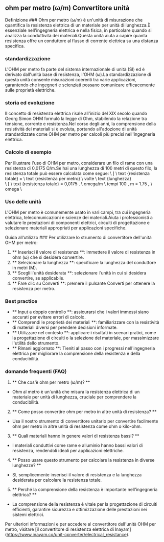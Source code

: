 ## ohm per metro (ω/m) Convertitore unità

Definizione ###
Ohm per metro (ω/m) è un'unità di misurazione che quantifica la resistenza elettrica di un materiale per unità di lunghezza.È essenziale nell'ingegneria elettrica e nella fisica, in particolare quando si analizza la conduttività dei materiali.Questa unità aiuta a capire quanta resistenza offre un conduttore al flusso di corrente elettrica su una distanza specifica.

### standardizzazione
L'OHM per metro fa parte del sistema internazionale di unità (SI) ed è derivato dall'unità base di resistenza, l'OHM (ω).La standardizzazione di questa unità consente misurazioni coerenti tra varie applicazioni, garantendo che ingegneri e scienziati possano comunicare efficacemente sulle proprietà elettriche.

### storia ed evoluzione
Il concetto di resistenza elettrica risale all'inizio del XIX secolo quando Georg Simon OHM formulò la legge di Ohm, stabilendo la relazione tra tensione, corrente e resistenza.Nel corso degli anni, la comprensione della resistività dei materiali si è evoluta, portando all'adozione di unità standardizzate come OHM per metro per calcoli più precisi nell'ingegneria elettrica.

### Calcolo di esempio
Per illustrare l'uso di OHM per metro, considerare un filo di rame con una resistenza di 0,0175 Ω/m.Se hai una lunghezza di 100 metri di questo filo, la resistenza totale può essere calcolata come segue:
\ [
\ text {resistenza totale} = \ text {resistenza per metro} \ volte \ text {lunghezza}
\
\ [
\ text {resistenza totale} = 0,0175 \, \ omega/m \ tempi 100 \, m = 1.75 \, \ omega
\

### Uso delle unità
L'OHM per metro è comunemente usato in vari campi, tra cui ingegneria elettrica, telecomunicazioni e scienze dei materiali.Aiuta i professionisti a valutare le prestazioni di componenti elettrici, circuiti di progettazione e selezionare materiali appropriati per applicazioni specifiche.

Guida all'utilizzo ###
Per utilizzare lo strumento di convertitore dell'unità OHM per metro:
1. ** Inserisci il valore di resistenza **: immettere il valore di resistenza in ohm (ω) che si desidera convertire.
2. ** Selezionare la lunghezza **: specificare la lunghezza del conduttore in metri (M).
3. ** Scegli l'unità desiderata **: selezionare l'unità in cui si desidera convertire, se applicabile.
4. ** Fare clic su Converti **: premere il pulsante Converti per ottenere la resistenza per metro.

### Best practice
- ** Input a doppio controllo **: assicurarsi che i valori immessi siano accurati per evitare errori di calcolo.
- ** Comprendi le proprietà dei materiali **: familiarizzare con la resistività di materiali diversi per prendere decisioni informate.
- ** Utilizzare nel contesto **: applicare i risultati in scenari pratici, come la progettazione di circuiti o la selezione del materiale, per massimizzare l'utilità dello strumento.
- ** Rimani aggiornato **: Tieniti al passo con i progressi nell'ingegneria elettrica per migliorare la comprensione della resistenza e della conducibilità.

### domande frequenti (FAQ)

1. ** Che cos'è ohm per metro (ω/m)? **
- Ohm al metro è un'unità che misura la resistenza elettrica di un materiale per unità di lunghezza, cruciale per comprendere la conducibilità.

2. ** Come posso convertire ohm per metro in altre unità di resistenza? **
- Usa il nostro strumento di convertitore unitario per convertire facilmente ohm per metro in altre unità di resistenza come ohm o kilo-ohm.

3. ** Quali materiali hanno in genere valori di resistenza bassi? **
- I materiali conduttivi come rame e alluminio hanno bassi valori di resistenza, rendendoli ideali per applicazioni elettriche.

4. ** Posso usare questo strumento per calcolare la resistenza in diverse lunghezze? **
- Sì, semplicemente inserisci il valore di resistenza e la lunghezza desiderata per calcolare la resistenza totale.

5. ** Perché la comprensione della resistenza è importante nell'ingegneria elettrica? **
- La comprensione della resistenza è vitale per la progettazione di circuiti efficienti, garantire sicurezza e ottimizzazione delle prestazioni nei sistemi elettrici.

Per ulteriori informazioni e per accedere al convertitore dell'unità OHM per metro, visitare [il convertitore di resistenza elettrica di Inayam] (https://www.inayam.co/unit-converter/electrical_resistance).